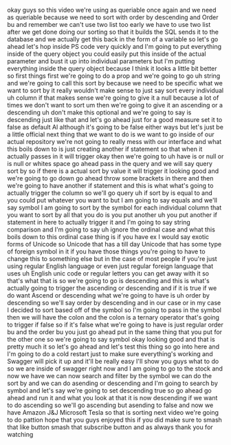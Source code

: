 okay guys so this video we're using as queriable once again and we need as queriable because we need to sort with order by descending and Order bu and remember we can't use two list too early we have to use two list after we get done doing our sorting so that it builds the SQL sends it to the database and we actually get this back in the form of a variable so let's go ahead let's hop inside PS code very quickly and I'm going to put everything inside of the query object you could easily put this inside of the actual parameter and bust it up into individual parameters but I'm putting everything inside the query object because I think it looks a little bit better so first things first we're going to do a prop and we're going to go uh string and we're going to call this sort by because we need to be specific what we want to sort by it really wouldn't make sense to just say sort every individual uh column if that makes sense we're going to give it a null because a lot of times we don't want to sort um then we're going to give it an ascending or a descending uh don't make this optional and we're going to say is descending just like that and let's go ahead just for a good measure set it to false as default Al although it's going to be false either ways but let's just be a little official next thing that we want to do is we want to go inside of our actual repository we're not going to really mess with our interface and what this boils down to is just creating another if statement so that when it actually passes in it will trigger okay then we're going to uh have is or null or is null or whites space go ahead pass in the query and we will say query sort by so if there is a actual sort by value it will trigger it looking good and we're going to go down go ahead throw some brackets in there and then we're going to have another if statement and this is what what's going to actually trigger the column so we'll go query uh if sort by is equal to and you could put whatever you want to but I am going to say equals and we'll say symbol I am going to sort by the symbol for each individual column that you want to sort by all that you do is you put another uh you put another if statement in here to actually trigger it and I'm going to say string comparison and I'm going to say uh ignore the ordinal case and what this boils down to this ordinal case thing is if you have ex I would say exotic forms of Unicode so Unicode that has a till day Unicode that has some type of foreign symbol in it if you have those things you're going to have to change this to something else but in the case of most people if you're just using regular English language or even just regular foreign language that uses uh English unic code or regular letters you can get away with it so that's what that is so we're going to go is descending and this is what's actually going to trigger the ascending or descending and if it is true if we do want Ascend or descending what we're going to have is uh order by descending so we'll say order by descending and in our case or in my case I decided to sort based off of the symbol so I'm going to pass in the symbol then we will have the colon and the colon is a ternary operator that's going to trigger if false so if it's false what we're going to have is just regular order bu and the order bu you just go ahead put in the same thing that you put for the other one so we're going to say symbol okay looking good and that is pretty much it so let's go ahead and let's test this thing so go into here and I'm going to do a cold restart just to make sure everything's working and Swagger will pick it up and it'll be really easy I'll show you guys what to do so we are inside of swagger right now and I am going to go to the stock and now we have we can now search and filter by the symbol we can do the sort by and we can do asending or descending and I'm going to search by symbol and let's say we're going to set descending true so go ahead go ahead and run it and what you look at that it is now descending if we want to do ascending so we'll go ascending but asending to false and now we have Amazon J&J Microsoft Tesla so that is sorting next video we're going to do pattion hope that you guys enjoyed this if you did make sure to smash that like button smash that subscribe button and as always thank you for watching